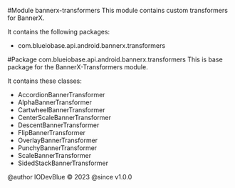 #Module bannerx-transformers
This module contains custom transformers for BannerX.

It contains the following packages:
- com.blueiobase.api.android.bannerx.transformers


#Package com.blueiobase.api.android.bannerx.transformers
This is base package for the BannerX-Transformers module.

It contains these classes:
- AccordionBannerTransformer
- AlphaBannerTransformer
- CartwheelBannerTransformer
- CenterScaleBannerTransformer
- DescentBannerTransformer
- FlipBannerTransformer
- OverlayBannerTransformer
- PunchyBannerTransformer
- ScaleBannerTransformer
- SidedStackBannerTransformer

@author IODevBlue &copy; 2023
@since v1.0.0